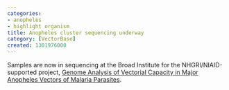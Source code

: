 ```yaml
---
categories:
- anopheles
- highlight organism
title: Anopheles cluster sequencing underway
category: [VectorBase]
created: 1301976000
---
```

Samples are now in sequencing at the Broad Institute for the NHGRI/NIAID-supported project, <a href="/projects/genome-analysis-vectorial-capacity-major-anopheles-vectors-malaria-parasites">Genome Analysis of Vectorial Capacity in Major Anopheles Vectors of Malaria Parasites</a>. 
